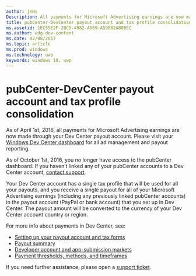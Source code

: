 ```yaml
---
author: jnHs
Description: All payments for Microsoft Advertising earnings are now made through your Dev Center payout account.
title: pubCenter-DevCenter payout account and tax profile consolidation
ms.assetid: 1EC55E2F-2BC5-4982-A569-A59082A808EC
ms.author: wdg-dev-content
ms.date: 02/08/2017
ms.topic: article
ms.prod: windows
ms.technology: uwp
keywords: windows 10, uwp
---
```


# pubCenter-DevCenter payout account and tax profile consolidation

As of April 1st, 2016, all payments for Microsoft Advertising earnings are now made through your Dev Center payout account. Please visit your [Windows Dev Center dashboard](https://developer.microsoft.com/dashboard/apps/overview) for all ad management and payout reporting. 

As of October 1st, 2016, you no longer have access to the pubCenter dashboard. If you haven’t linked any of your pubCenter accounts to a Dev Center account, [contact support](http://go.microsoft.com/fwlink/p/?LinkId=393643).

Your Dev Center account has a single tax profile that will be used for all your payouts, and you receive a single payout for all of your Microsoft Advertising earnings (including any previously linked pubCenter accounts) in the payout account (PayPal or bank account) that you set up in Dev Center. The payout amount will be converted to the currency of your Dev Center account country or region. 

For more info about payments in Dev Center, see:

- [Setting up your payout account and tax forms](setting-up-your-payout-account-and-tax-forms.md)
- [Payout summary](payout-summary.md)
- [Developer account and app-submission markets](account-types-locations-and-fees.md#developer-account-and-app-submission-markets)
- [Payment thresholds, methods, and timeframes](payment-thresholds-methods-and-timeframes.md)

If you need further assistance, please open a [support ticket](http://go.microsoft.com/fwlink/p/?LinkId=733342).

 
